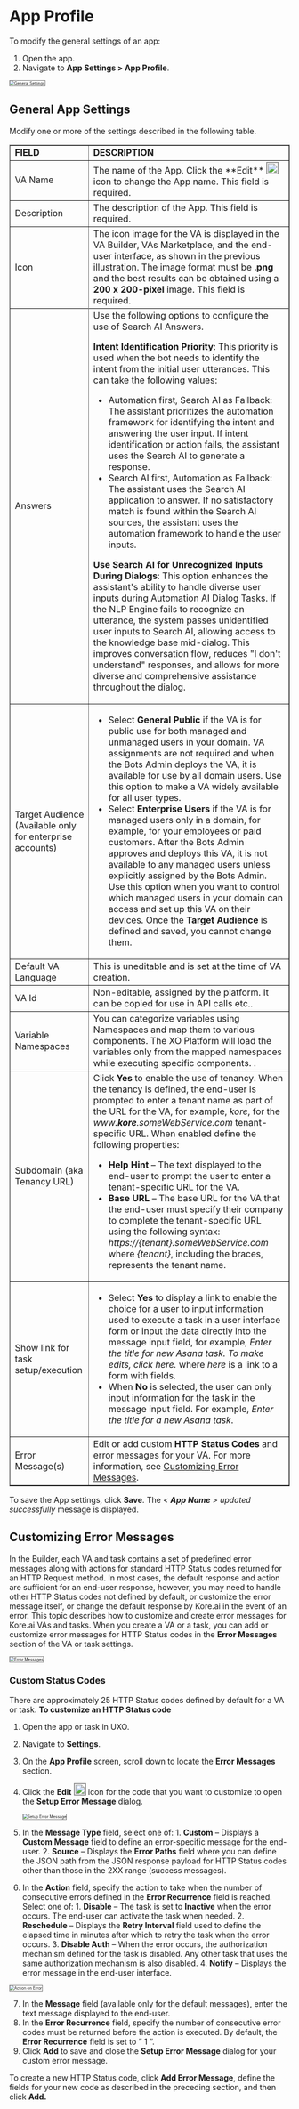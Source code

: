 # App Profile

To modify the general settings of an app:

1. Open the app.
2.  Navigate to **App Settings > App Profile**.  
<img src="../images/app-prof-img1-build-configurations-general-settings.png" alt="General Settings" title="General Settings" style="border: 1px solid gray;zoom:50%;"/>

## General App Settings

Modify one or more of the settings described in the following table.


<table border="1">
  <tr>
   <td><strong>FIELD</strong>
   </td>
   <td><strong>DESCRIPTION</strong>
   </td>
  </tr>
  <tr>
   <td>VA Name
   </td>
   <td>The name of the App. Click the **Edit** <img src="../images/app-prof-editicon.png" width="20" style="border: 1px solid gray;"> icon to change the App name. This field is required.

   </td>
  </tr>
  <tr>
   <td>Description
   </td>
   <td>The description of the App. This field is required.
   </td>
  </tr>
  <tr>
   <td>Icon
   </td>
   <td>The icon image for the VA is displayed in the VA Builder, VAs Marketplace, and the end-user interface, as shown in the previous illustration. The image format must be <strong>.png </strong>and the best results can be obtained using a <strong>200 x 200-pixel</strong> image. This field is required.
   </td>
  </tr>
  <tr>
  </tr>
  <td>Answers</td>
  <td>
  Use the following options to configure the use of Search AI Answers.
  
  <b>Intent Identification Priority</b>: This priority is used when the bot needs to identify the intent from the initial user utterances. This can take the following values:
  
   <ul> 
    <li> Automation first, Search AI as Fallback: The assistant prioritizes the automation framework for identifying the intent and answering the user input. If intent identification or action fails, the assistant uses the Search AI to generate a response.</li>
    <li> Search AI first, Automation as Fallback: The assistant uses the Search AI application to answer. If no satisfactory match is found within the Search AI sources, the assistant uses the automation framework to handle the user inputs.</li>
  </ul>
  
  <b>Use Search AI for Unrecognized Inputs During Dialogs</b>: This option enhances the assistant's ability to handle diverse user inputs during Automation AI Dialog Tasks. If the NLP Engine fails to recognize an utterance, the system passes unidentified user inputs to Search AI, allowing access to the knowledge base mid-dialog. This improves conversation flow, reduces "I don't understand" responses, and allows for more diverse and comprehensive assistance throughout the dialog. 
  
  </td>
  <tr>
   <td>Target Audience (Available only for enterprise accounts)
   </td>
   <td>
<ul>

<li>Select <strong>General Public</strong> if the VA is for public use for both managed and unmanaged users in your domain. VA assignments are not required and when the Bots Admin deploys the VA, it is available for use by all domain users. Use this option to make a VA widely available for all user types.


<li>Select <strong>Enterprise Users</strong> if the VA is for managed users only in a domain, for example, for your employees or paid customers. After the Bots Admin approves and deploys this VA, it is not available to any managed users unless explicitly assigned by the Bots Admin. Use this option when you want to control which managed users in your domain can access and set up this VA on their devices.
Once the <strong>Target Audience</strong> is defined and saved, you cannot change them.
</li>
</ul>
   </td>
  </tr>
  <tr>
   <td>Default VA Language
   </td>
   <td>This is uneditable and is set at the time of VA creation.
   </td>
  </tr>
  <tr>
   <td>VA Id
   </td>
   <td>Non-editable, assigned by the platform. It can be copied for use in API calls etc..
   </td>
  </tr>
  <tr>
   <td>Variable Namespaces
   </td>
   <td>You can categorize variables using Namespaces and map them to various components. The XO Platform will load the variables only from the mapped namespaces while executing specific components. <a href="../integrations/managing-namespace" target="_blank"></a>.
   </td>
  </tr>
  <tr>
   <td>Subdomain (aka Tenancy URL)
   </td>
   <td>Click <strong>Yes</strong> to enable the use of tenancy. When the tenancy is defined, the end-user is prompted to enter a tenant name as part of the URL for the VA, for example, <em>kore</em>, for the <em>www.<strong>kore</strong>.someWebService.com</em> tenant-specific URL. When enabled define the following properties:
<ul>

<li><strong>Help Hint</strong> – The text displayed to the end-user to prompt the user to enter a tenant-specific URL for the VA.


<li><strong>Base URL</strong> – The base URL for the VA that the end-user must specify their company to complete the tenant-specific URL using the following syntax: <em>https://{tenant}.someWebService.com</em> where <em>{tenant}</em>, including the braces, represents the tenant name. 
</li>
</ul>
   </td>
  </tr>
  <tr>
   <td>Show link for task setup/execution
   </td>
   <td>
<ul>

<li>Select <strong>Yes</strong> to display a link to enable the choice for a user to input information used to execute a task in a user interface form or input the data directly into the message input field, for example, <em>Enter the title for new Asana task. To make edits, click here. </em>where <em>here</em> is a link to a form with fields.


<li>When <strong>No</strong> is selected, the user can only input information for the task in the message input field. For example, <em>Enter the title for a new Asana task</em>.
</li>
</ul>
   </td>
  </tr>
  <tr>
   <td>Error Message(s)
   </td>
   <td>Edit or add custom <strong>HTTP Status Codes</strong> and error messages for your VA. For more information, see <a href="#customizing-error-messages">Customizing Error Messages</a>.
   </td>
  </tr>
</table>


To save the App settings, click **Save**. The _&lt; **App Name** > updated successfully_ message is displayed.


## Customizing Error Messages

In the Builder, each VA and task contains a set of predefined error messages along with actions for standard HTTP Status codes returned for an HTTP Request method. In most cases, the default response and action are sufficient for an end-user response, however, you may need to handle other HTTP Status codes not defined by default, or customize the error message itself, or change the default response by Kore.ai in the event of an error. This topic describes how to customize and create error messages for Kore.ai VAs and tasks. When you create a VA or a task, you can add or customize error messages for HTTP Status codes in the **Error Messages** section of the VA or task settings. 

<img src="../images/app-prof-img2-general-settings-error-messages.png" alt="Error Messages" title="Error Messages" style="border: 1px solid gray;zoom:50%;"/>

### Custom Status Codes

There are approximately 25 HTTP Status codes defined by default for a VA or task. **To customize an HTTP Status code**

  1. Open the app or task in UXO.
  2. Navigate to **Settings**.
  3. On the **App Profile** screen, scroll down to locate the **Error Messages** section.
  4. Click the **Edit** <img src="../images/app-prof-editicon.png" width="20" style="border: 1px solid gray;"> icon for the code that you want to customize to open the **Setup Error Message** dialog.  
    
      <img src="../images/app-prof-img3-general-settings-error-messages-setup.png" alt="Setup Error Message" title="Setup Error Message" style="border: 1px solid gray;zoom:50%;"/>  
      
    
  5. In the **Message Type** field, select one of:
    1. **Custom** – Displays a **Custom Message** field to define an error-specific message for the end-user.
    2. **Source** – Displays the **Error Paths** field where you can define the JSON path from the JSON response payload for HTTP Status codes other than those in the 2XX range (success messages).

  6. In the **Action** field, specify the action to take when the number of consecutive errors defined in the **Error Recurrence** field is reached. Select one of:
    1. **Disable** – The task is set to **Inactive** when the error occurs. The end-user can activate the task when needed.
    2. **Reschedule** – Displays the **Retry Interval** field used to define the elapsed time in minutes after which to retry the task when the error occurs.
    3. **Disable Auth** – When the error occurs, the authorization mechanism defined for the task is disabled. Any other task that uses the same authorization mechanism is also disabled.
    4. **Notify** – Displays the error message in the end-user interface.  
  <img src="../images/app-prof-img4-general-settings-error-messages-setup-actions.png" alt="Action on Error" title="Action on Error" style="border: 1px solid gray;zoom:50%;"/>   
    
  7. In the **Message** field (available only for the default messages), enter the text message displayed to the end-user.
  8. In the **Error Recurrence** field, specify the number of consecutive error codes must be returned before the action is executed. By default, the **Error Recurrence** field is set to ” 1 “.
  9. Click **Add** to save and close the **Setup Error Message** dialog for your custom error message.

To create a new HTTP Status code, click **Add Error Message**, define the fields for your new code as described in the preceding section, and then click **Add.**
